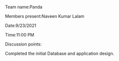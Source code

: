 Team name:Panda

Members present:Naveen Kumar Lalam

Date:9/23/2021

Time:11:00 PM

Discussion points:

Completed the initial Database and application design.